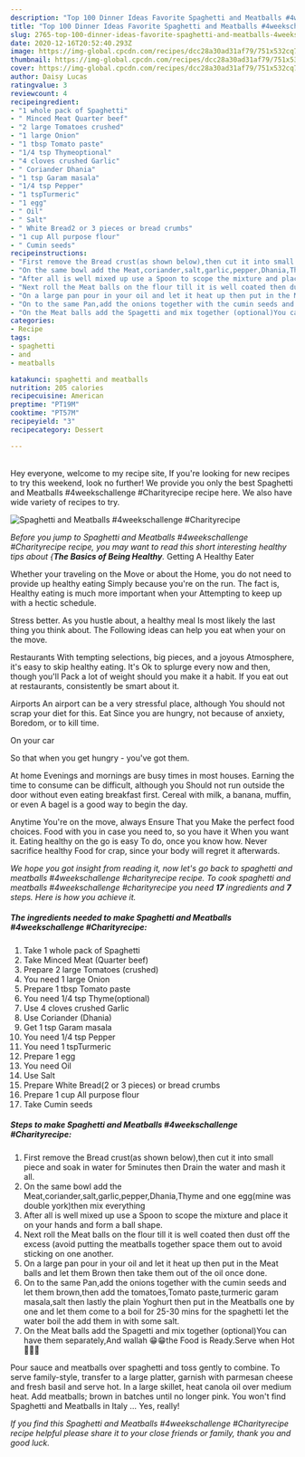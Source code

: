```yaml
---
description: "Top 100 Dinner Ideas Favorite Spaghetti and Meatballs #4weekschallenge #Charityrecipe"
title: "Top 100 Dinner Ideas Favorite Spaghetti and Meatballs #4weekschallenge #Charityrecipe"
slug: 2765-top-100-dinner-ideas-favorite-spaghetti-and-meatballs-4weekschallenge-charityrecipe
date: 2020-12-16T20:52:40.293Z
image: https://img-global.cpcdn.com/recipes/dcc28a30ad31af79/751x532cq70/spaghetti-and-meatballs-4weekschallenge-charityrecipe-recipe-main-photo.jpg
thumbnail: https://img-global.cpcdn.com/recipes/dcc28a30ad31af79/751x532cq70/spaghetti-and-meatballs-4weekschallenge-charityrecipe-recipe-main-photo.jpg
cover: https://img-global.cpcdn.com/recipes/dcc28a30ad31af79/751x532cq70/spaghetti-and-meatballs-4weekschallenge-charityrecipe-recipe-main-photo.jpg
author: Daisy Lucas
ratingvalue: 3
reviewcount: 4
recipeingredient:
- "1 whole pack of Spaghetti"
- " Minced Meat Quarter beef"
- "2 large Tomatoes crushed"
- "1 large Onion"
- "1 tbsp Tomato paste"
- "1/4 tsp Thymeoptional"
- "4 cloves crushed Garlic"
- " Coriander Dhania"
- "1 tsp Garam masala"
- "1/4 tsp Pepper"
- "1 tspTurmeric"
- "1 egg"
- " Oil"
- " Salt"
- " White Bread2 or 3 pieces or bread crumbs"
- "1 cup All purpose flour"
- " Cumin seeds"
recipeinstructions:
- "First remove the Bread crust(as shown below),then cut it into small piece and soak in water for 5minutes then Drain the water and mash it all."
- "On the same bowl add the Meat,coriander,salt,garlic,pepper,Dhania,Thyme and one egg(mine was double york)then mix everything"
- "After all is well mixed up use a Spoon to scope the mixture and place it on your hands and form a ball shape."
- "Next roll the Meat balls on the flour till it is well coated then dust off the excess (avoid putting the meatballs together space them out to avoid sticking on one another."
- "On a large pan pour in your oil and let it heat up then put in the Meat balls and let them Brown then take them out of the oil once done."
- "On to the same Pan,add the onions together with the cumin seeds and let them brown,then add the tomatoes,Tomato paste,turmeric garam masala,salt then lastly the plain Yoghurt then put in the Meatballs one by one and let them come to a boil for 25-30 mins for the spaghetti let the water boil the add them in with some salt."
- "On the Meat balls add the Spagetti and mix together (optional)You can have them separately,And wallah 😁😁the Food is Ready.Serve when Hot🤤🤤🤤"
categories:
- Recipe
tags:
- spaghetti
- and
- meatballs

katakunci: spaghetti and meatballs 
nutrition: 205 calories
recipecuisine: American
preptime: "PT19M"
cooktime: "PT57M"
recipeyield: "3"
recipecategory: Dessert

---
```

<br>
Hey everyone, welcome to my recipe site, If you're looking for new recipes to try this weekend, look no further! We provide you only the best Spaghetti and Meatballs #4weekschallenge #Charityrecipe recipe here. We also have wide variety of recipes to try.
<br>


![Spaghetti and Meatballs #4weekschallenge #Charityrecipe](https://img-global.cpcdn.com/recipes/dcc28a30ad31af79/751x532cq70/spaghetti-and-meatballs-4weekschallenge-charityrecipe-recipe-main-photo.jpg)

<i>Before you jump to Spaghetti and Meatballs #4weekschallenge #Charityrecipe recipe, you may want to read this short interesting healthy tips about {<strong>The Basics of Being Healthy</strong>.</i>
Getting A Healthy Eater

Whether your traveling on the Move or about the
Home, you do not need to provide up healthy eating
Simply because you're on the run. The fact is,
Healthy eating is much more important when your
Attempting to keep up with a hectic schedule.


Stress better. As you hustle about, a healthy meal
Is most likely the last thing you think about. The
Following ideas can help you eat when your on the move.

Restaurants
With tempting selections, big pieces, and a joyous 
Atmosphere, it's easy to skip healthy eating. It's
Ok to splurge every now and then, though you'll
Pack a lot of weight should you make it a habit.
If you eat out at restaurants, consistently be smart
about it.

Airports
An airport can be a very stressful place, although
You should not scrap your diet for this. Eat
Since you are hungry, not because of anxiety,
Boredom, or to kill time.

On your car

So that when you get hungry - you've got them.

At home
Evenings and mornings are busy times in most houses.
Earning the time to consume can be difficult, although you
Should not run outside the door without even eating breakfast
first. Cereal with milk, a banana, muffin, or even
A bagel is a good way to begin the day.

Anytime You're on the move, always Ensure That you
Make the perfect food choices. 
Food with you in case you need to, so you have it
When you want it. Eating healthy on the go is easy
To do, once you know how. Never sacrifice healthy
Food for crap, since your body will regret it afterwards.


<i>We hope you got insight from reading it, now let's go back to spaghetti and meatballs #4weekschallenge #charityrecipe recipe. To cook spaghetti and meatballs #4weekschallenge #charityrecipe you need <strong>17</strong> ingredients and <strong>7</strong> steps. Here is how you achieve it.
</i>

##### The ingredients needed to make Spaghetti and Meatballs #4weekschallenge #Charityrecipe:

1. Take 1 whole pack of Spaghetti
1. Take  Minced Meat (Quarter beef)
1. Prepare 2 large Tomatoes (crushed)
1. You need 1 large Onion
1. Prepare 1 tbsp Tomato paste
1. You need 1/4 tsp Thyme(optional)
1. Use 4 cloves crushed Garlic
1. Use  Coriander (Dhania)
1. Get 1 tsp Garam masala
1. You need 1/4 tsp Pepper
1. You need 1 tspTurmeric
1. Prepare 1 egg
1. You need  Oil
1. Use  Salt
1. Prepare  White Bread(2 or 3 pieces) or bread crumbs
1. Prepare 1 cup All purpose flour
1. Take  Cumin seeds


##### Steps to make Spaghetti and Meatballs #4weekschallenge #Charityrecipe:

1. First remove the Bread crust(as shown below),then cut it into small piece and soak in water for 5minutes then Drain the water and mash it all.
1. On the same bowl add the Meat,coriander,salt,garlic,pepper,Dhania,Thyme and one egg(mine was double york)then mix everything
1. After all is well mixed up use a Spoon to scope the mixture and place it on your hands and form a ball shape.
1. Next roll the Meat balls on the flour till it is well coated then dust off the excess (avoid putting the meatballs together space them out to avoid sticking on one another.
1. On a large pan pour in your oil and let it heat up then put in the Meat balls and let them Brown then take them out of the oil once done.
1. On to the same Pan,add the onions together with the cumin seeds and let them brown,then add the tomatoes,Tomato paste,turmeric garam masala,salt then lastly the plain Yoghurt then put in the Meatballs one by one and let them come to a boil for 25-30 mins for the spaghetti let the water boil the add them in with some salt.
1. On the Meat balls add the Spagetti and mix together (optional)You can have them separately,And wallah 😁😁the Food is Ready.Serve when Hot🤤🤤🤤


Pour sauce and meatballs over spaghetti and toss gently to combine. To serve family-style, transfer to a large platter, garnish with parmesan cheese and fresh basil and serve hot. In a large skillet, heat canola oil over medium heat. Add meatballs; brown in batches until no longer pink. You won&#39;t find Spaghetti and Meatballs in Italy … Yes, really! 

<i>If you find this Spaghetti and Meatballs #4weekschallenge #Charityrecipe recipe helpful please share it to your close friends or family, thank you and good luck.</i>
